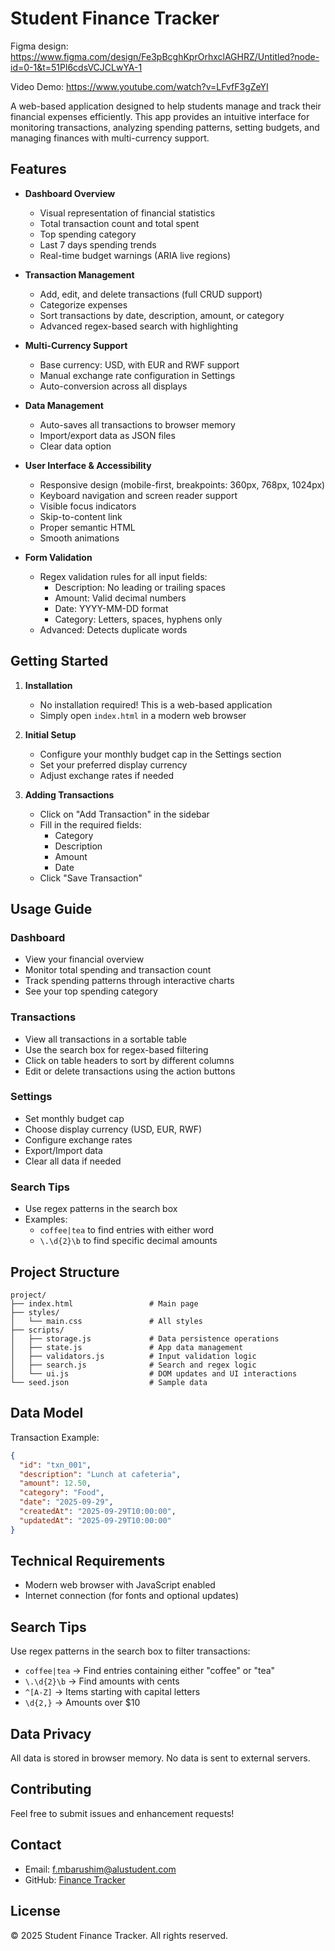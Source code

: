 # Student Finance Tracker

Figma design:
https://www.figma.com/design/Fe3pBcghKprOrhxclAGHRZ/Untitled?node-id=0-1&t=51Pl6cdsVCJCLwYA-1

Video Demo:
https://www.youtube.com/watch?v=LFvfF3gZeYI



A web-based application designed to help students manage and track their financial expenses efficiently. This app provides an intuitive interface for monitoring transactions, analyzing spending patterns, setting budgets, and managing finances with multi-currency support.

## Features

- **Dashboard Overview**
  - Visual representation of financial statistics
  - Total transaction count and total spent
  - Top spending category
  - Last 7 days spending trends
  - Real-time budget warnings (ARIA live regions)

- **Transaction Management**
  - Add, edit, and delete transactions (full CRUD support)
  - Categorize expenses
  - Sort transactions by date, description, amount, or category
  - Advanced regex-based search with highlighting

- **Multi-Currency Support**
  - Base currency: USD, with EUR and RWF support
  - Manual exchange rate configuration in Settings
  - Auto-conversion across all displays

- **Data Management**
  - Auto-saves all transactions to browser memory
  - Import/export data as JSON files
  - Clear data option

- **User Interface & Accessibility**
  - Responsive design (mobile-first, breakpoints: 360px, 768px, 1024px)
  - Keyboard navigation and screen reader support
  - Visible focus indicators
  - Skip-to-content link
  - Proper semantic HTML
  - Smooth animations

- **Form Validation**
  - Regex validation rules for all input fields:
    - Description: No leading or trailing spaces
    - Amount: Valid decimal numbers
    - Date: YYYY-MM-DD format
    - Category: Letters, spaces, hyphens only
  - Advanced: Detects duplicate words

## Getting Started

1. **Installation**
   - No installation required! This is a web-based application
   - Simply open `index.html` in a modern web browser

2. **Initial Setup**
   - Configure your monthly budget cap in the Settings section
   - Set your preferred display currency
   - Adjust exchange rates if needed

3. **Adding Transactions**
   - Click on "Add Transaction" in the sidebar
   - Fill in the required fields:
     - Category
     - Description
     - Amount
     - Date
   - Click "Save Transaction"

## Usage Guide

### Dashboard
- View your financial overview
- Monitor total spending and transaction count
- Track spending patterns through interactive charts
- See your top spending category

### Transactions
- View all transactions in a sortable table
- Use the search box for regex-based filtering
- Click on table headers to sort by different columns
- Edit or delete transactions using the action buttons

### Settings
- Set monthly budget cap
- Choose display currency (USD, EUR, RWF)
- Configure exchange rates
- Export/Import data
- Clear all data if needed

### Search Tips
- Use regex patterns in the search box
- Examples:
  - `coffee|tea` to find entries with either word
  - `\.\d{2}\b` to find specific decimal amounts

## Project Structure

```
project/
├── index.html                 # Main page
├── styles/
│   └── main.css               # All styles
├── scripts/
│   ├── storage.js             # Data persistence operations
│   ├── state.js               # App data management
│   ├── validators.js          # Input validation logic
│   ├── search.js              # Search and regex logic
│   └── ui.js                  # DOM updates and UI interactions
└── seed.json                  # Sample data
```

## Data Model

Transaction Example:
```json
{
  "id": "txn_001",
  "description": "Lunch at cafeteria",
  "amount": 12.50,
  "category": "Food",
  "date": "2025-09-29",
  "createdAt": "2025-09-29T10:00:00",
  "updatedAt": "2025-09-29T10:00:00"
}
```

## Technical Requirements

- Modern web browser with JavaScript enabled
- Internet connection (for fonts and optional updates)

## Search Tips

Use regex patterns in the search box to filter transactions:
- `coffee|tea` → Find entries containing either "coffee" or "tea"
- `\.\d{2}\b` → Find amounts with cents
- `^[A-Z]` → Items starting with capital letters
- `\d{2,}` → Amounts over $10

## Data Privacy

All data is stored in browser memory. No data is sent to external servers.

## Contributing

Feel free to submit issues and enhancement requests!

## Contact

- Email: f.mbarushim@alustudent.com
- GitHub: [Finance Tracker](https://github.com/fabricembarushimana)

## License


© 2025 Student Finance Tracker. All rights reserved.
